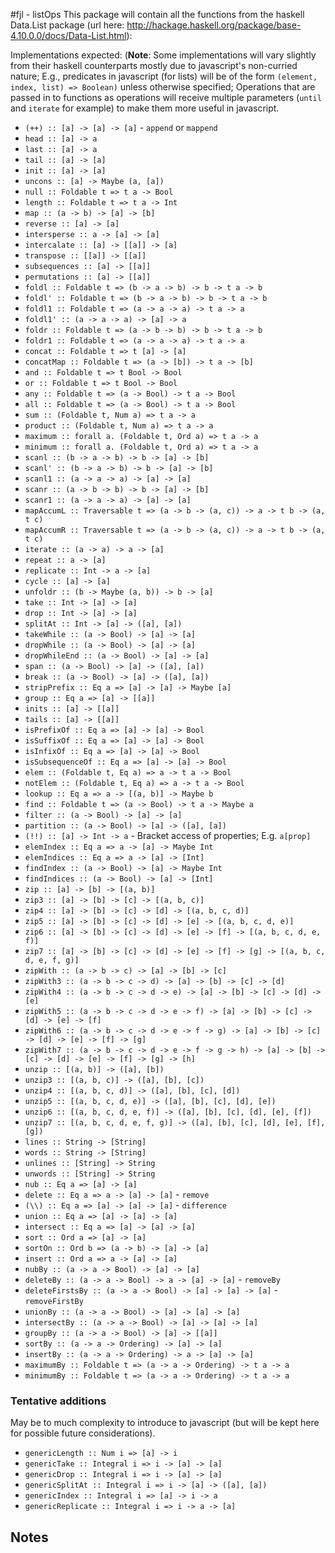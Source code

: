 #fjl - listOps
This package will contain all the functions from 
the haskell Data.List package (url here: http://hackage.haskell.org/package/base-4.10.0.0/docs/Data-List.html):

Implementations expected:
(**Note**: Some implementations will vary slightly from
their haskell counterparts mostly due to javascript's non-curried
nature;  E.g., predicates in javascript (for lists) will be of the form
`(element, index, list) => Boolean)` unless otherwise specified;
Operations that are passed in to functions as operations will 
receive multiple parameters (`until` and `iterate` for example)
to make them more useful in javascript.

- `(++) :: [a] -> [a] -> [a]` - `append` or `mappend` 
- `head :: [a] -> a`
- `last :: [a] -> a`
- `tail :: [a] -> [a]`
- `init :: [a] -> [a]`
- `uncons :: [a] -> Maybe (a, [a])`
- `null :: Foldable t => t a -> Bool`
- `length :: Foldable t => t a -> Int`
- `map :: (a -> b) -> [a] -> [b]`
- `reverse :: [a] -> [a]`
- `intersperse :: a -> [a] -> [a]`
- `intercalate :: [a] -> [[a]] -> [a]`
- `transpose :: [[a]] -> [[a]]`
- `subsequences :: [a] -> [[a]]`
- `permutations :: [a] -> [[a]]`
- `foldl :: Foldable t => (b -> a -> b) -> b -> t a -> b`
- `foldl' :: Foldable t => (b -> a -> b) -> b -> t a -> b`
- `foldl1 :: Foldable t => (a -> a -> a) -> t a -> a`
- `foldl1' :: (a -> a -> a) -> [a] -> a`
- `foldr :: Foldable t => (a -> b -> b) -> b -> t a -> b`
- `foldr1 :: Foldable t => (a -> a -> a) -> t a -> a`
- `concat :: Foldable t => t [a] -> [a]`
- `concatMap :: Foldable t => (a -> [b]) -> t a -> [b]`
- `and :: Foldable t => t Bool -> Bool`
- `or :: Foldable t => t Bool -> Bool`
- `any :: Foldable t => (a -> Bool) -> t a -> Bool`
- `all :: Foldable t => (a -> Bool) -> t a -> Bool`
- `sum :: (Foldable t, Num a) => t a -> a`
- `product :: (Foldable t, Num a) => t a -> a`
- `maximum :: forall a. (Foldable t, Ord a) => t a -> a`
- `minimum :: forall a. (Foldable t, Ord a) => t a -> a`
- `scanl :: (b -> a -> b) -> b -> [a] -> [b]`
- `scanl' :: (b -> a -> b) -> b -> [a] -> [b]`
- `scanl1 :: (a -> a -> a) -> [a] -> [a]`
- `scanr :: (a -> b -> b) -> b -> [a] -> [b]`
- `scanr1 :: (a -> a -> a) -> [a] -> [a]`
- `mapAccumL :: Traversable t => (a -> b -> (a, c)) -> a -> t b -> (a, t c)`
- `mapAccumR :: Traversable t => (a -> b -> (a, c)) -> a -> t b -> (a, t c)`
- `iterate :: (a -> a) -> a -> [a]`
- `repeat :: a -> [a]`
- `replicate :: Int -> a -> [a]`
- `cycle :: [a] -> [a]`
- `unfoldr :: (b -> Maybe (a, b)) -> b -> [a]`
- `take :: Int -> [a] -> [a]`
- `drop :: Int -> [a] -> [a]`
- `splitAt :: Int -> [a] -> ([a], [a])`
- `takeWhile :: (a -> Bool) -> [a] -> [a]`
- `dropWhile :: (a -> Bool) -> [a] -> [a]`
- `dropWhileEnd :: (a -> Bool) -> [a] -> [a]`
- `span :: (a -> Bool) -> [a] -> ([a], [a])`
- `break :: (a -> Bool) -> [a] -> ([a], [a])`
- `stripPrefix :: Eq a => [a] -> [a] -> Maybe [a]`
- `group :: Eq a => [a] -> [[a]]`
- `inits :: [a] -> [[a]]`
- `tails :: [a] -> [[a]]`
- `isPrefixOf :: Eq a => [a] -> [a] -> Bool`
- `isSuffixOf :: Eq a => [a] -> [a] -> Bool`
- `isInfixOf :: Eq a => [a] -> [a] -> Bool`
- `isSubsequenceOf :: Eq a => [a] -> [a] -> Bool`
- `elem :: (Foldable t, Eq a) => a -> t a -> Bool`
- `notElem :: (Foldable t, Eq a) => a -> t a -> Bool`
- `lookup :: Eq a => a -> [(a, b)] -> Maybe b`
- `find :: Foldable t => (a -> Bool) -> t a -> Maybe a`
- `filter :: (a -> Bool) -> [a] -> [a]`
- `partition :: (a -> Bool) -> [a] -> ([a], [a])`
- `(!!) :: [a] -> Int -> a` - Bracket access of properties; E.g. `a[prop]`
- `elemIndex :: Eq a => a -> [a] -> Maybe Int`
- `elemIndices :: Eq a => a -> [a] -> [Int]`
- `findIndex :: (a -> Bool) -> [a] -> Maybe Int`
- `findIndices :: (a -> Bool) -> [a] -> [Int]`
- `zip :: [a] -> [b] -> [(a, b)]`
- `zip3 :: [a] -> [b] -> [c] -> [(a, b, c)]`
- `zip4 :: [a] -> [b] -> [c] -> [d] -> [(a, b, c, d)]`
- `zip5 :: [a] -> [b] -> [c] -> [d] -> [e] -> [(a, b, c, d, e)]`
- `zip6 :: [a] -> [b] -> [c] -> [d] -> [e] -> [f] -> [(a, b, c, d, e, f)]`
- `zip7 :: [a] -> [b] -> [c] -> [d] -> [e] -> [f] -> [g] -> [(a, b, c, d, e, f, g)]`
- `zipWith :: (a -> b -> c) -> [a] -> [b] -> [c]`
- `zipWith3 :: (a -> b -> c -> d) -> [a] -> [b] -> [c] -> [d]`
- `zipWith4 :: (a -> b -> c -> d -> e) -> [a] -> [b] -> [c] -> [d] -> [e]`
- `zipWith5 :: (a -> b -> c -> d -> e -> f) -> [a] -> [b] -> [c] -> [d] -> [e] -> [f]`
- `zipWith6 :: (a -> b -> c -> d -> e -> f -> g) -> [a] -> [b] -> [c] -> [d] -> [e] -> [f] -> [g]`
- `zipWith7 :: (a -> b -> c -> d -> e -> f -> g -> h) -> [a] -> [b] -> [c] -> [d] -> [e] -> [f] -> [g] -> [h]`
- `unzip :: [(a, b)] -> ([a], [b])`
- `unzip3 :: [(a, b, c)] -> ([a], [b], [c])`
- `unzip4 :: [(a, b, c, d)] -> ([a], [b], [c], [d])`
- `unzip5 :: [(a, b, c, d, e)] -> ([a], [b], [c], [d], [e])`
- `unzip6 :: [(a, b, c, d, e, f)] -> ([a], [b], [c], [d], [e], [f])`
- `unzip7 :: [(a, b, c, d, e, f, g)] -> ([a], [b], [c], [d], [e], [f], [g])`
- `lines :: String -> [String]`
- `words :: String -> [String]`
- `unlines :: [String] -> String`
- `unwords :: [String] -> String`
- `nub :: Eq a => [a] -> [a]`
- `delete :: Eq a => a -> [a] -> [a]` - `remove`
- `(\\) :: Eq a => [a] -> [a] -> [a]` - `difference`
- `union :: Eq a => [a] -> [a] -> [a]`
- `intersect :: Eq a => [a] -> [a] -> [a]`
- `sort :: Ord a => [a] -> [a]`
- `sortOn :: Ord b => (a -> b) -> [a] -> [a]`
- `insert :: Ord a => a -> [a] -> [a]`
- `nubBy :: (a -> a -> Bool) -> [a] -> [a]`
- `deleteBy :: (a -> a -> Bool) -> a -> [a] -> [a]` - `removeBy`
- `deleteFirstsBy :: (a -> a -> Bool) -> [a] -> [a] -> [a]` - `removeFirstBy`
- `unionBy :: (a -> a -> Bool) -> [a] -> [a] -> [a]`
- `intersectBy :: (a -> a -> Bool) -> [a] -> [a] -> [a]`
- `groupBy :: (a -> a -> Bool) -> [a] -> [[a]]`
- `sortBy :: (a -> a -> Ordering) -> [a] -> [a]`
- `insertBy :: (a -> a -> Ordering) -> a -> [a] -> [a]`
- `maximumBy :: Foldable t => (a -> a -> Ordering) -> t a -> a`
- `minimumBy :: Foldable t => (a -> a -> Ordering) -> t a -> a`

### Tentative additions 
May be to much complexity to introduce to javascript (but will
be kept here for possible future considerations).

- `genericLength :: Num i => [a] -> i`
- `genericTake :: Integral i => i -> [a] -> [a]`
- `genericDrop :: Integral i => i -> [a] -> [a]`
- `genericSplitAt :: Integral i => i -> [a] -> ([a], [a])`
- `genericIndex :: Integral i => [a] -> i -> a`
- `genericReplicate :: Integral i => i -> a -> [a]`


## Notes
